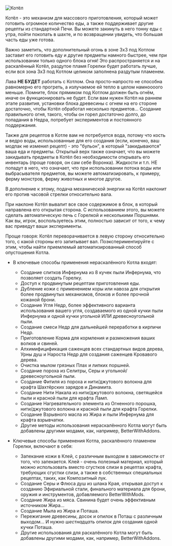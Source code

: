 ![Котёл](block:betterwithmods:cooking_pot@1)

Котёл - это механизм для массового приготовления, который может готовить огромное количество еды, а также поддерживает другие рецепты из стандартной Печи. Вы можете закинуть в него тонну еды с утра, пойти покопать в шахте, и по возвращении увидеть, что большая часть еды уже готова.

Важно заметить, что дополнительный огонь в зоне 3x3 под Котлом заставит его готовить еду и другие предметы намного быстрее, чем при использовании только одного блока огня! Это распространяется и на раскалённый Котёл, раздутое пламя Горелки будет работать лучше, если вся зона 3x3 под Котлом целиком заполнена раздутым пламенем.

Лава **НЕ БУДЕТ** работать с Котлом. Она просто-напросто не способна равномерно его прогреть, а излучаемое ей тепло в целом намноооого меньше. Помните, блок прямиком под Котлом должен быть огнём, иначе он функционировать не будет. Если вам нужен Котёл на раннем этапе развития, установки блока древесины с огнем на его стороне достаточно, чтобы Котёл обработал несколько предметов... Создание правильного огня, такого, чтобы он горел достаточно долго, до попадания в Недра, потребует экспериментов и постоянного поддержания.

Также для рецептов в Котле вам не потребуется вода, потому что кость и ведро воды, использованные для его создания (если, конечно, ваш модпак не изменил рецепт) - это "бульон", в который "закидываются" ваша еда и предметы. Открытый верх также означает, что вы можете закидывать предметы в Котёл без необходимости открывать его инвентарь (проще говоря, он сам себе Воронка). Жидкости и т.п. НЕ попадут в него, что означает, что при использовании потока воды или выбрасывателя предметов, вы можете автоматизировать, к примеру, ферму монстров, ферму животных и многое другое.

В дополнение к этому, подача механической энергии на Котёл наклонит его против часовой стрелки относительно вала.

При наклоне Котёл вывалит все свое содержимое в блок, в который направлена его открытая сторона. С использованием этого, вы можете сделать автоматическую печь с Горелкой и несколькими Поршнями. Как вы, игрок, воспользуетесь этим, полностью зависит от того, к чему вас приведут ваши эксперименты.

Проще говоря: Котёл переворачивается в левую сторону относительно того, с какой стороны его запитывает вал. Поэкспериментируйте с этим, чтобы найти приемлемый автоматизированный способ опустошения Котла.

* В ключевые способы применения нераскалённого Котла входят:
    * Создание слитков Инфернума из 8 кучек пыли Инфернума, что позволяет создать Горелку.
    * Доступ к продвинутым рецептам приготовления еды.
    * Дубление кожи с применением коры или навоза для открытия более продвинутых механизмов, блоков и более прочной кожаной брони.
    * Создание Угля Недр, более эффективного варианта использования вашего угля, создаваемого из одной кучки пыли Инфернума и одной кучки угольной ИЛИ древесноугольной пыли.
    * Создание смеси Недр для дальнейшей переработки в кирпичи Недр.
    * Приготовление Корма для кормления и размножения ваших волков и свиней.
    * Алхимифицификация саженцев всех стандартных видов дерева, Урны душ и Нароста Недр для создания саженцев Кровавого дерева.
    * Очистка мылом грязных Плах и липких поршней.
    * Создание пороха из Селитры, Серы и угольной/древесноугольной пыли.
    * Создание Фитиля из пороха и нити/джутового волокна для крафта Шахтёрских зарядов и Динамита.
    * Создание Нити Накала из нити/джутового волокна, светящейся пыли и красной пыли для крафта Ламп.
    * Создание Нагревательного элемента из Огненного порошка, нити/джутового волокна и красной пыли для крафта Горелки.
    * Создание Взрывного масла из Жира и пыли Инфернума для крафта взрывчатки.
    * Другие методы использования нераскалённого Котла могут быть добавлены другими модами, как, например, BetterWithAddons.

* Ключевые способы применения Котла, раскалённого пламенем Горелки, включают в себя:
    * Запекание кожи в Клей, с различным выходом в зависимости от того, что запекается. Клей - очень полезный материал, который можно использовать вместо сгустков слизи в рецептах крафта, требующих сгустки слизи, а также в собственных специальных рецептах, таких, как Композитный лук.
    * Создание Серы и Флюса душ из шлака Края, открывая доступ к созданию Эфириальной стали, финального материала для брони, оружия и инструментов, добавляемого BetterWithMods.
    * Создание Жира из мяса. Свинина будет очень эффективным источником Жира...
    * Создание Мыла из Жира и Поташа.
    * Пережигание древесины, досок и опилок в Поташ с различным выходом... И нужно *шестнадцать* опилок для создания одной кучки Поташа.
    * Другие использования для раскалённого Котла могут быть добавлены другими модами, как, например, BetterWithAddons.
